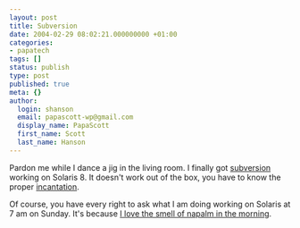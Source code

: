 ```yaml
---
layout: post
title: Subversion
date: 2004-02-29 08:02:21.000000000 +01:00
categories:
- papatech
tags: []
status: publish
type: post
published: true
meta: {}
author:
  login: shanson
  email: papascott-wp@gmail.com
  display_name: PapaScott
  first_name: Scott
  last_name: Hanson
---
```

<p>Pardon me while I dance a jig in the living room. I finally got <a title="a compelling replacement for CVS" href="http://subversion.tigris.org/">subversion</a> working on Solaris 8. It doesn't work out of the box, you have to know the proper <a title="subversion dev: Solaris report: svn 0.37 success on sparc solaris 8" href="http://subversion.tigris.org/servlets/ReadMsg?list=dev&msgNo=57624">incantation</a>.</p>
<p>Of course, you have every right to ask what I am doing working on Solaris at 7 am on Sunday. It's because <a title="BBC: 'Napalm' speech tops movie poll" href="http://news.bbc.co.uk/1/hi/entertainment/film/3362603.stm">I love the smell of napalm in the morning</a>.</p>
